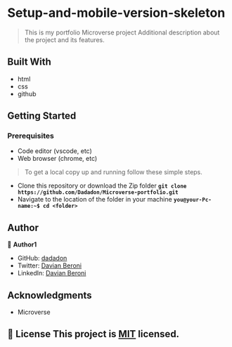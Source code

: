 # Setup-and-mobile-version-skeleton

> This is my portfolio Microverse project
Additional description about the project and its features.

## Built With

- html
- css
- github

## Getting Started

### Prerequisites
 - Code editor (vscode, etc)
 - Web browser (chrome, etc)

>To get a local copy up and running follow these simple steps.
 - Clone this repository or download the Zip folder
    **``git clone https://github.com/Dadadon/Microverse-portfolio.git``**
 - Navigate to the location of the folder in your machine
    **``you@your-Pc-name:~$ cd <folder>``**
 

## Author
👤 **Author1**

- GitHub: [dadadon](https://github.com/dadadon)
- Twitter: [Davian Beroni](https://twitter.com/davianberoni)
- LinkedIn: [Davian Beroni](https://www.linkedin.com/in/davian-beroni-502351b7/)

## Acknowledgments

- Microverse

## 📝 License This project is [MIT](./MIT.md) licensed.

